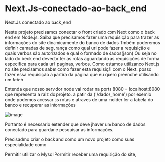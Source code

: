 # Next.Js-conectado-ao-back_end
Next.Js conectado ao back_end

Neste projeto precisamos conectar o front criado com Next como o back end em Node.js. 
Saiba que precisamos fazer uma requisição para trazer as informações do site dinamicamente do banco de dados
Tmbém poderemos definir camadas de segurança como qual url pode fazer a requisição e quais verbos são autorizados e qual o formado de dados(json)
Ou seja no lado do beck end devedor ter as rotas aguardando as requisições de forma especifica para cada url, paginas, verbos.
Como estamos utiilzanco Next.js no site precisamos saber como fazer esta requisiçãi com o Next. posso fazer essa requisição a partira da página que eu quero preenche utilisando um fetch

Entenda que nosso servidor node vai rodar na porta 8080 = localhost:8080 que representa a raiz do projeto. a patir da ('/dados_home') por exemlo onde podemos acessar as rotas e atraves de uma molder ler a tabela do banco e recuperar as informações

![image](https://user-images.githubusercontent.com/26930314/170370031-ae0411a6-2726-4798-96a3-62a7daec009e.png)

 
Portanto é necessario entender que deve jhaver um banco de dados conectado para guardar e pesquisar as informações.

Precisadmo criar o back and como um novo projeto como suas especialidade como

Permitir utilizar o Mysql
Pormitir receber uma requisição do site,

